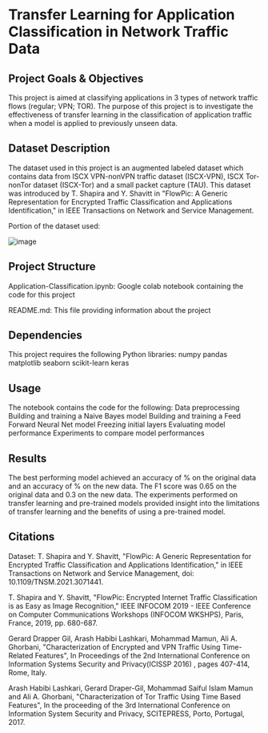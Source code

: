 # Transfer Learning for Application Classification in Network Traffic Data

## Project Goals & Objectives
This project is aimed at classifying applications in 3 types of network traffic flows (regular; VPN; TOR). The purpose of this project is to investigate the effectiveness of transfer learning in the classification of application traffic when a model is applied to previously unseen data.

## Dataset Description
The dataset used in this project is an augmented labeled dataset which contains data from ISCX VPN-nonVPN traffic dataset (ISCX-VPN), ISCX Tor-nonTor dataset (ISCX-Tor) and a small packet capture (TAU). This dataset was introduced by T. Shapira and Y. Shavitt in  "FlowPic: A Generic Representation for Encrypted Traffic Classification and Applications Identification," in IEEE Transactions on Network and Service Management. 

Portion of the dataset used:

![image](https://user-images.githubusercontent.com/52237625/236002480-13fcb06e-fa1b-4f84-9546-1f0fd0ab1aeb.png)

## Project Structure
Application-Classification.ipynb: Google colab notebook containing the code for this project

README.md: This file providing information about the project

## Dependencies
This project requires the following Python libraries:
numpy
pandas
matplotlib
seaborn
scikit-learn
keras

## Usage
The notebook contains the code for the following:
Data preprocessing
Building and training a Naive Bayes model
Building and training a Feed Forward Neural Net model
Freezing initial layers
Evaluating model performance
Experiments to compare model performances

## Results
The best performing model achieved an accuracy of % on the original data and an accuracy of % on the new data. The F1 score was 0.65 on the original data and 0.3 on the new data. The experiments performed on transfer learning and pre-trained models provided insight into the limitations of transfer learning and the benefits of using a pre-trained model.

## Citations
Dataset:
T. Shapira and Y. Shavitt, "FlowPic: A Generic Representation for Encrypted Traffic Classification and Applications Identification," in IEEE Transactions on Network and Service Management, doi: 10.1109/TNSM.2021.3071441.

T. Shapira and Y. Shavitt, "FlowPic: Encrypted Internet Traffic Classification is as Easy as Image Recognition," IEEE INFOCOM 2019 - IEEE Conference on Computer Communications Workshops (INFOCOM WKSHPS), Paris, France, 2019, pp. 680-687.

Gerard Drapper Gil, Arash Habibi Lashkari, Mohammad Mamun, Ali A. Ghorbani, "Characterization of Encrypted and VPN Traffic Using Time-Related Features", In Proceedings of the 2nd International Conference on Information Systems Security and Privacy(ICISSP 2016) , pages 407-414, Rome, Italy.

Arash Habibi Lashkari, Gerard Draper-Gil, Mohammad Saiful Islam Mamun and Ali A. Ghorbani, "Characterization of Tor Traffic Using Time Based Features", In the proceeding of the 3rd International Conference on Information System Security and Privacy, SCITEPRESS, Porto, Portugal, 2017.
